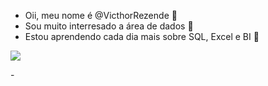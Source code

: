 - Oii, meu nome é @VicthorRezende 👋 
- Sou muito interresado a área de dados 👀  
- Estou aprendendo cada dia mais sobre SQL, Excel e BI 🌱


<a href="https://www.linkedin.com/in/victhor-rezende-770214257" target="_blank"><img src="https://img.shields.io/badge/-LinkedIn-%230077B5?style=for-the-badge&logo=linkedin&logoColor=white" target="_blank"></a>
<!---
VicthorRezende/VicthorRezende is a ✨ special ✨ repository because its `README.md` (this file) appears on your GitHub profile.
You can click the Preview link to take a look at your changes.
💞️ I’m looking to collaborate on ...
- 📫 How to reach me ...
--->- 

